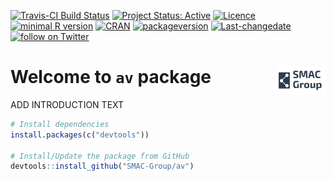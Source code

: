 
<!-- README.md is generated from README.Rmd. Please edit that file -->

[![Travis-CI Build
Status](https://travis-ci.org/SMAC-Group/av.svg?branch=master)](https://travis-ci.org/SMAC-Group/av)
[![Project Status:
Active](http://www.repostatus.org/badges/latest/active.svg)](http://www.repostatus.org/#active)
[![Licence](https://img.shields.io/badge/licence-CC%20BY--NC--SA%204.0-blue.svg)](https://www.gnu.org/licenses/gpl-3.0.en.html)
[![minimal R
version](https://img.shields.io/badge/R%3E%3D-3.4.0-6666ff.svg)](https://cran.r-project.org/)
[![CRAN](http://www.r-pkg.org/badges/version/av)](https://cran.r-project.org/package=av)
[![packageversion](https://img.shields.io/badge/Package%20version-0.1.0-orange.svg?style=flat-square)](commits/develop)
[![Last-changedate](https://img.shields.io/badge/last%20change-2018--05--18-yellowgreen.svg)](/commits/master)
<a href="https://twitter.com/intent/follow?screen_name=SMAC_Group">
<img src="https://img.shields.io/twitter/follow/SMAC_Group.svg?style=social&logo=twitter"
  alt="follow on Twitter"></a>

# Welcome to `av` package <a href="https://smac-group.com/"><img src="man/figures/logo.png" align="right" style="width: 16%; height: 16%"/></a>

ADD INTRODUCTION TEXT

``` r
# Install dependencies
install.packages(c("devtools"))

# Install/Update the package from GitHub
devtools::install_github("SMAC-Group/av")
```
